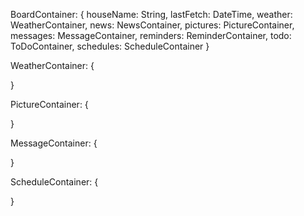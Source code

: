 BoardContainer: {
    houseName: String,
    lastFetch: DateTime,
    weather: WeatherContainer,
    news: NewsContainer,
    pictures: PictureContainer,
    messages: MessageContainer,
    reminders: ReminderContainer,
    todo: ToDoContainer,
    schedules: ScheduleContainer
}

WeatherContainer: {

}

PictureContainer: {

}

MessageContainer: {

}

ScheduleContainer: {

}
